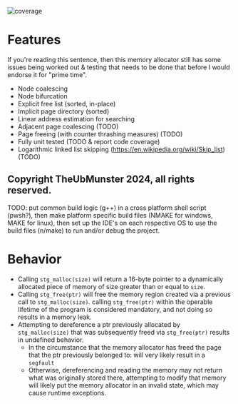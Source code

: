 ![coverage](http://gitlab.stg/stg-portfolio/stg-heap/badges/move-to-makefile/coverage.svg)

# Features
If you're reading this sentence, then this memory allocator still has some issues being worked out & testing that needs to be done that before I would endorse it for "prime time".

* Node coalescing
* Node bifurcation
* Explicit free list (sorted, in-place)
* Implicit page directory (sorted)
* Linear address estimation for searching
* Adjacent page coalescing (TODO)
* Page freeing (with counter thrashing measures) (TODO)
* Fully unit tested (TODO & report code coverage)
* Logarithmic linked list skipping (https://en.wikipedia.org/wiki/Skip_list) (TODO)
## Copyright TheUbMunster 2024, all rights reserved.

TODO: put common build logic (g++) in a cross platform shell script (pwsh?), then make platform specific build files (NMAKE for windows, MAKE for linux), then set up the IDE's on each respective OS to use the build files (n/make) to run and/or debug the project.

# Behavior
* Calling `stg_malloc(size)` will return a 16-byte pointer to a dynamically allocated piece of memory of size greater than or equal to `size`.
* Calling `stg_free(ptr)` will free the memory region created via a previous call to `stg_malloc(size)`. calling `stg_free(ptr)` within the operable lifetime of the program is considered mandatory, and not doing so results in a memory leak.
* Attempting to dereference a ptr previously allocated by `stg_malloc(size)` that was subsequently freed via `stg_free(ptr)` results in undefined behavior.
    - In the circumstance that the memory allocator has freed the page that the ptr previously belonged to: will very likely result in a `segfault`
    - Otherwise, dereferencing and reading the memory may not return what was originally stored there, attempting to modify that memory will likely put the memory allocator in an invalid state, which may cause runtime exceptions.